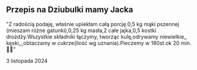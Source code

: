 ## Przepis na Dziubulki mamy Jacka ##

"Z radością podaję, właśnie upiekłam całą porcję.0,5 kg mąki pszennej (mieszam różne gatunki),0,25 kg masła,2 całe jajka,0,5 kostki drożdży.Wszystkie składniki łączymy, tworząc kulę,odrywamy niewielkie,, kęski,,,obtaczamy w cukrze(ilość wg uznania).Pieczemy w 180st.ok 20 min.🤞🙂"

3 listopada 2024